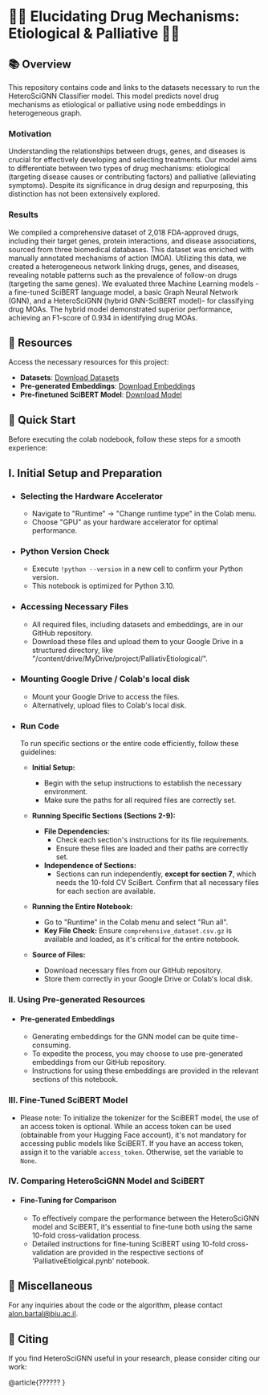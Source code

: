 # 🧬💊 Elucidating Drug Mechanisms: Etiological \& Palliative 💊🧬


## 📚 **Overview**
This repository contains code and links to the datasets necessary to run the HeteroSciGNN Classifier model. This model predicts novel drug mechanisms as etiological or palliative using node embeddings in heterogeneous graph.

### Motivation
Understanding the relationships between drugs, genes, and diseases is crucial for effectively developing and selecting treatments. Our model aims to differentiate between two types of drug mechanisms: etiological (targeting disease causes or contributing factors) and palliative (alleviating symptoms). Despite its significance in drug design and repurposing, this distinction has not been extensively explored.

### Results
We compiled a comprehensive dataset of 2,018 FDA-approved drugs, including their target genes, protein interactions, and disease associations, sourced from three biomedical databases. This dataset was enriched with manually annotated mechanisms of action (MOA). Utilizing this data, we created a heterogeneous network linking drugs, genes, and diseases, revealing notable patterns such as the prevalence of follow-on drugs (targeting the same genes). We evaluated three Machine Learning models - a fine-tuned SciBERT language model, a basic Graph Neural Network (GNN), and a HeteroSciGNN (hybrid GNN-SciBERT model)- for classifying drug MOAs. The hybrid model demonstrated superior performance, achieving an F1-score of 0.934 in identifying drug MOAs.


## 🔗 **Resources**
Access the necessary resources for this project:

- **Datasets**: [Download Datasets](link-to-datasets)
- **Pre-generated Embeddings**: [Download Embeddings](link-to-embeddings)
- **Pre-finetuned SciBERT Model**: [Download Model](link-to-model)

## 🚀 **Quick Start**
  Before executing the colab nodebook, follow these steps for a smooth experience:

## I. Initial Setup and Preparation
- ### Selecting the Hardware Accelerator
  - Navigate to "Runtime" -> "Change runtime type" in the Colab menu.
  - Choose "GPU" as your hardware accelerator for optimal performance.

- ### Python Version Check
  - Execute `!python --version` in a new cell to confirm your Python version.
  - This notebook is optimized for Python 3.10.

- ### Accessing Necessary Files
  - All required files, including datasets and embeddings, are in our GitHub repository.
  - Download these files and upload them to your Google Drive in a structured directory, like "/content/drive/MyDrive/project/PalliativEtiological/".

- ### Mounting Google Drive / Colab's local disk
  - Mount your Google Drive to access the files.
  - Alternatively, upload files to Colab's local disk.

- ### Run Code
  To run specific sections or the entire code efficiently, follow these guidelines:
  
  - **Initial Setup:** 
    - Begin with the setup instructions to establish the necessary environment. 
    - Make sure the paths for all required files are correctly set.

  - **Running Specific Sections (Sections 2-9):**
    - **File Dependencies:** 
      - Check each section's instructions for its file requirements.
      - Ensure these files are loaded and their paths are correctly set.
    - **Independence of Sections:** 
      - Sections can run independently, **except for section 7**, which needs the 10-fold CV SciBert. Confirm that all necessary files for each section are available.


  - **Running the Entire Notebook:**
    - Go to "Runtime" in the Colab menu and select "Run all".
    - **Key File Check:** Ensure `comprehensive_dataset.csv.gz` is available and loaded, as it's critical for the entire notebook.

  - **Source of Files:** 
    - Download necessary files from our GitHub repository.
    - Store them correctly in your Google Drive or Colab's local disk.

### **II. Using Pre-generated Resources**
- #### Pre-generated Embeddings
  - Generating embeddings for the GNN model can be quite time-consuming.
  - To expedite the process, you may choose to use pre-generated embeddings from our GitHub repository.
  - Instructions for using these embeddings are provided in the relevant sections of this notebook.

### **III. Fine-Tuned SciBERT Model**
  - Please note: To initialize the tokenizer for the SciBERT model, the use of an access token is optional.
    While an access token can be used (obtainable from your Hugging Face account), it's not mandatory for accessing public models like SciBERT.
    If you have an access token, assign it to the variable `access_token`. Otherwise, set the variable to `None`.

### **IV. Comparing HeteroSciGNN Model and SciBERT**
- #### Fine-Tuning for Comparison
  - To effectively compare the performance between the HeteroSciGNN model and SciBERT, it's essential to fine-tune both using the same 10-fold cross-validation process.
  - Detailed instructions for fine-tuning SciBERT using 10-fold cross-validation are provided in the respective sections of 'PalliativeEtiolgical.pynb' notebook.

## 📌 **Miscellaneous**
For any inquiries about the code or the algorithm, please contact alon.bartal@biu.ac.il.

## 📖 **Citing**
If you find HeteroSciGNN useful in your research, please consider citing our work:

@article{??????
}
